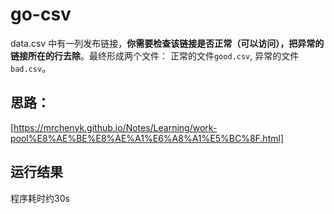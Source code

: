 # go-csv
data.csv 中有一列发布链接，**你需要检查该链接是否正常（可以访问），把异常的链接所在的行去除**。最终形成两个文件： 正常的文件`good.csv`, 异常的文件`bad.csv`。

## 思路：

[https://mrchenyk.github.io/Notes/Learning/work-pool%E8%AE%BE%E8%AE%A1%E6%A8%A1%E5%BC%8F.html]


## 运行结果
程序耗时约30s